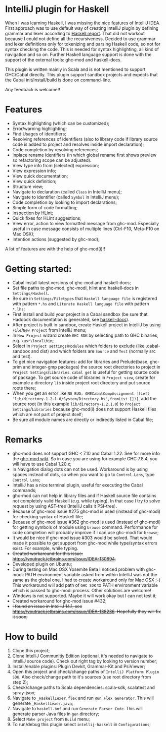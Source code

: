 # IntelliJ plugin for Haskell

When I was learning Haskell, I was missing the nice features of IntelliJ IDEA. First approach
was to use default way of creating IntelliJ plugin by defining grammar and lexer according to
[Haskell report](http://www.haskell.org/onlinereport/haskell2010/haskellch10.html). That did not workout because I could not define all 
the recursiveness. 
Decided to use grammar and lexer definitions only for tokenizing and parsing Haskell code, so not for syntax checking the code. This is needed for syntax highlighting, all kind of navigation and so on.
Further Haskell language support is done with the support of the external tools: ghc-mod and haskell-docs.

This plugin is written mainly in Scala and is not mentioned to support GHC/Cabal directly. This plugin support sandbox projects
and expects that the Cabal init/install/build is done on command-line.

Any feedback is welcome!!


# Features
- Syntax highlighting (which can be customized);
- Error/warning highlighting;
- Find Usages of identifiers;
- Resolving references of identifiers (also to library code if library source code is added to project and resolves inside import declaration);
- Code completion by resolving references;
- Inplace rename identifiers (in which global rename first shows preview so refactoring scope can be adjusted).
- View type info from (selected) expression;
- View expression info;
- View quick documentation;
- View quick definition;
- Structure view;
- Navigate to declaration (called `Class` in IntelliJ menu);
- Navigate to identifier (called `Symbol` in IntelliJ menu);
- Code completion by looking to import declarations;
- Simple form of code formatting;
- Inspection by HLint;
- Quick fixes for HLint suggestions;
- View error, action to view formatted message from ghc-mod. Especially useful in case message consists of multiple lines (Ctrl-F10, Meta-F10 on Mac OSX);
- Intention actions (suggested by ghc-mod);
            
A lot of features are with the help of ghc-mod(i)!!


# Getting started: 
- Cabal install latest versions of ghc-mod and haskell-docs;
- Set file paths to ghc-mod, ghc-modi, hlint and haskell-docs in `Settings/Haskell`.
- Be sure in `Settings/Filetypes` that `Haskell language file` is registered with pattern `*.hs` and `Literate Haskell language file` with pattern `*.lhs`; 
- First install and build your project in a Cabal sandbox (be sure that Haddock documentation is generated, see [haskell-docs](https://github.com/chrisdone/haskell-docs)). 
- After project is built in sandbox, create Haskell project in IntelliJ by using `File`/`New Project` from IntelliJ menu;
- In `New Project` wizard create `GHC SDK` by selecting path to GHC binaries, e.g. `\usr\local\bin`;
- Select in `Project settings`/`Modules` which folders to exclude (like .cabal-sandbox and dist) and which folders are `Source` and `Test` (normally src and test).
- To get nice navigation features: add for libraries and Prelude(base, ghc-prim and integer-gmp packages) the source root directories to project in `Project Settings`/`Libraries`. `cabal get` is useful for getting source code of package.
    To get source code of libraries in `Project view`, create for example a directory `lib` inside project root directory and put source roots there;
- When you get an error like `NG BUG: GMECabalCompAssignment [(Left "lib/directory-1.2.1.0/System/Directory.hs",fromList [])]`, add the source root (in this example `lib/directory-1.2.1.0`) to `Project Settings`/`Libraries` because
    ghc-mod(i) does not support Haskell files which are not part of project itself;
- Be sure all module names are directly or indirectly listed in Cabal file;

# Remarks
- ghc-mod does not support GHC < 7.10 and Cabal 1.22. See for more info the [ghc-mod wiki](https://github.com/kazu-yamamoto/ghc-mod/wiki). So in
    case you are using for example GHC 7.8.4, you will have to use Cabal 1.20.x;
- In Navigation dialog dots can not be used. Workaround is by using spaces instead of dots, so when you want to go to `Control.Lens`, type `Control Lens`;
- IntelliJ has a nice terminal plugin, useful for executing the Cabal commands;
- ghc-mod can not help in library files and if Haskell source file contains not completely valid Haskell (e.g. while typing). In that case I try to solve request by using AST-tree (IntelliJ calls it PSI-tree). 
- Because of ghc-mod issue #275 ghc-mod is used (instead of ghc-modi) for checking syntax of Haskell file;
- Because of ghc-mod issue #362 ghc-mod is used (instead of ghc-modi) for getting symbols of module using `browse` command. Performance for code completion will probably improve if I can use ghc-modi for `browse`;
- It would be nice if ghc-mod issue #303 would be solved. That would made it possible to get support from ghc-mod while type/syntax errors exist. For example, while typing.
- <del> Created workaround for this issue: https://youtrack.jetbrains.com/issue/IDEA-130894. </del>
- Developed plugin on Ubuntu;
- During testing on Mac OSX Yosemite Beta I noticed problem with ghc-modi: PATH environment variable asked from within IntelliJ was not the same as the global one. I had to create workaround only for Mac OSX :-( 
    This workaround will add path of `GHC SDK` to PATH environment variable which is passed to ghc-modi process. Other solutions are welcome!
- Windows is not supported. Maybe it will work okay but I can not test it;
- Created workaround for ghc-mod issue #432;
- <del> I found an issue in IntelliJ 14.1, see https://youtrack.jetbrains.com/issue/IDEA-138236. Hopefully they will fix it soon; </del>

# How to build
1. Clone this project;
1. Clone IntelliJ Communitiy Edition (optional, it's needed to navigate to IntelliJ source code). Check out right tag by looking to version number;
1. Install/enable plugins: Plugin Devkit, Grammar-Kit and PsiViewer;
1. Open this project and check/change paths of `IntelliJ Platform Plugin SDK`. Also check/change path to it's sources (use root directory from step 2);
1. Check/change paths to Scala dependencies: scala-sdk, scalatest and spray-json;
1. Navigate to `_HaskellLexer.flex` and run `Run Flex Generator`. This will generate `_HaskellLexer.java`;
1. Navigate to `haskell.bnf` and run `Generate Parser Code`. This will generate parser Java files in `gen` directory;
1. Select `Make project` from `Build` menu;
1. To run/debug this plugin select `intellij-haskell` in `Configurations`;